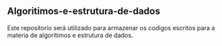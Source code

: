 ## Algoritimos-e-estrutura-de-dados
Este repositorio será utilizado para armazenar os codigos escritos para a materia de algoritimos e estrutura de dados.

